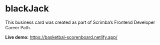 # blackJack
This business card was created as part of Scrimba’s Frontend Developer Career Path.

**Live demo:** https://basketbal-scorenboard.netlify.app/